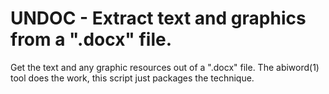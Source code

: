 UNDOC - Extract text and graphics from a ".docx" file.
======================================================

Get the text and any graphic resources out of a ".docx" file.
The abiword(1) tool does the work, this script just packages the technique.
